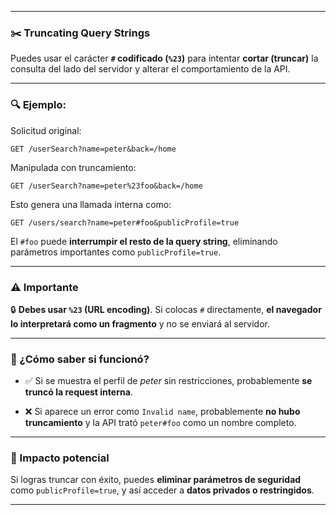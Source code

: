 
---

### ✂️ Truncating Query Strings 

Puedes usar el carácter **`#` codificado (`%23`)** para intentar **cortar (truncar)** la consulta del lado del servidor y alterar el comportamiento de la API.

---

### 🔍 Ejemplo:

Solicitud original:

```
GET /userSearch?name=peter&back=/home
```

Manipulada con truncamiento:

```
GET /userSearch?name=peter%23foo&back=/home
```

Esto genera una llamada interna como:

```
GET /users/search?name=peter#foo&publicProfile=true
```

El `#foo` puede **interrumpir el resto de la query string**, eliminando parámetros importantes como `publicProfile=true`.

---

### ⚠️ Importante

🔒 **Debes usar `%23` (URL encoding)**. Si colocas `#` directamente, **el navegador lo interpretará como un fragmento** y no se enviará al servidor.

---

### 📌 ¿Cómo saber si funcionó?

- ✅ Si se muestra el perfil de _peter_ sin restricciones, probablemente **se truncó la request interna**.
    
- ❌ Si aparece un error como `Invalid name`, probablemente **no hubo truncamiento** y la API trató `peter#foo` como un nombre completo.
    

---

### 🎯 Impacto potencial

Si logras truncar con éxito, puedes **eliminar parámetros de seguridad** como `publicProfile=true`, y así acceder a **datos privados o restringidos**.

---
